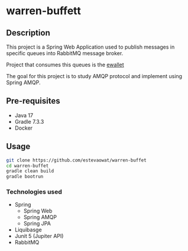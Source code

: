 # warren-buffett

## Description

This project is a Spring Web Application used to publish messages in specific queues into RabbitMQ message broker.

Project that consumes this queues is the [ewallet](https://github.com/estevaowat/ewallet)

The goal for this project is to study AMQP protocol and implement using Spring AMQP.

## Pre-requisites

- Java 17
- Gradle 7.3.3
- Docker

## Usage

```bash
git clone https://github.com/estevaowat/warren-buffet
cd warren-buffet
gradle clean build
gradle bootrun
```

### Technologies used

- Spring
    - Spring Web
    - Spring AMQP
    - Spring JPA
- Liquibasge
- Junit 5 (Jupiter API)
- RabbitMQ